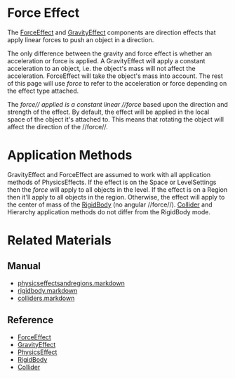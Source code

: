 # Force Effect
The [ForceEffect](https://github.com/PlasmaEngine/PlasmaDocs/tree/master/docs/C%2B%2B/code_reference/class_reference/forceeffect.markdown) and [GravityEffect](https://github.com/PlasmaEngine/PlasmaDocs/tree/master/docs/C%2B%2B/code_reference/class_reference/gravityeffect.markdown) components are direction effects that apply linear forces to push an object in a direction.

The only difference between the gravity and force effect is whether an acceleration or force is applied. A GravityEffect will apply a constant acceleration to an object, i.e. the object's mass will not affect the acceleration. ForceEffect will take the object's mass into account. The rest of this page will use *force* to refer to the acceleration or force depending on the effect type attached.

The *force// applied is a constant linear //force* based upon the direction and strength of the effect. By default, the effect will be applied in the local space of the object it's attached to. This means that rotating the object will affect the direction of the //force//.

# Application Methods
GravityEffect and ForceEffect are assumed to work with all application methods of PhysicsEffects. If the effect is on the Space or LevelSettings then the *force* will apply to all objects in the level. If the effect is on a Region then it'll apply to all objects in the region. Otherwise, the effect will apply to the center of mass of the [RigidBody](https://plasmaengine.github.io/PlasmaDocs/Manual/physics/physicseffectsandregions/rigidbody.markdown) (no angular //force//). [Collider](https://plasmaengine.github.io/PlasmaDocs/Manual/physics/physicseffectsandregions/colliders.markdown) and Hierarchy application methods do not differ from the RigidBody mode.

# Related Materials
## Manual
- [physicseffectsandregions.markdown](https://plasmaengine.github.io/PlasmaDocs/Manual/physics/physicseffectsandregions.markdown)
- [rigidbody.markdown](https://plasmaengine.github.io/PlasmaDocs/Manual/physics/physicseffectsandregions/rigidbody.markdown)
- [colliders.markdown](https://plasmaengine.github.io/PlasmaDocs/Manual/physics/physicseffectsandregions/colliders.markdown)

## Reference
- [ForceEffect](https://github.com/PlasmaEngine/PlasmaDocs/tree/master/docs/C%2B%2B/code_reference/class_reference/forceeffect.markdown)
- [GravityEffect](https://github.com/PlasmaEngine/PlasmaDocs/tree/master/docs/C%2B%2B/code_reference/class_reference/gravityeffect.markdown)
- [PhysicsEffect](https://github.com/PlasmaEngine/PlasmaDocs/tree/master/docs/C%2B%2B/code_reference/class_reference/physicseffect.markdown)
- [RigidBody](https://github.com/PlasmaEngine/PlasmaDocs/tree/master/docs/C%2B%2B/code_reference/class_reference/rigidbody.markdown)
- [Collider](https://github.com/PlasmaEngine/PlasmaDocs/tree/master/docs/C%2B%2B/code_reference/class_reference/collider.markdown) 

 